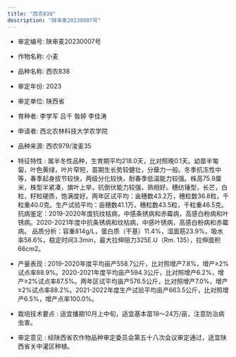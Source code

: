 ```yaml
---
title: "西农838"
description: "陕审麦20230007号"
---
```

* 审定编号:  陕审麦20230007号

*  作物名称:  小麦

*  品种名称:  西农838

*  审定年份:  2023

*  审定单位:  陕西省

* 育种者:  李学军 吕千 昝婷 李佳涛

*  申请者:  西北农林科技大学农学院

*  品种来源:  西农979/浚麦35

*  特征特性 : 
属半冬性品种，生育期平均218.0天，比对照晚0.1天。幼苗半匍匐，叶色黄绿，叶片窄短，苗期生长势较健壮，分蘖力一般。冬季抗冻性中等，春季起身拔节较快，两级分化较快，耐春季低温能力较强。株高75.9厘米，株型半紧凑，旗叶上举，抗倒伏能力较强，熟相好。穗纺锤型，长芒，白粒，籽粒硬质，饱满度好。两年区试平均：亩穗数43.2万，穗粒数36.8粒，千粒重40.0克。生产试验平均：亩穗数41.1万，穗粒数43.5粒，千粒重46.5克。
抗病鉴定：2019-2020年度抗纹枯病，中感条锈病和赤霉病，高感白粉病和叶锈病。2020-2021年度中抗条锈病和纹枯病，中感叶锈病，高感白粉病和赤霉病。
品质分析：容重814g/L，蛋白质（干基）11.4%，湿面筋23.9%，吸水率58.6%，稳定时间3.3min，最大拉伸阻力325E.U（Rm. 135），拉伸面积66cm2。
 
*  产量表现 : 
2019-2020年度平均亩产558.7公斤，比对照增产7.8%，增产≥2%试点率88.9%。2020-2021年度平均亩产594.3公斤，比对照增产6.2%，增产≥2%试点率87.5%。两年区试平均亩产576.5公斤，比对照增产7.0%，增产≥2%试点率88.2%。2021-2022年度生产试验平均亩产663.5公斤，比对照增产6.5%，增产点率100.0%。

*  栽培技术要点 : 
适宜播期10月上中旬，适宜基本苗18～24万/亩，注意防治病虫害。

*  审定意见 : 
经陕西省农作物品种审定委员会第五十八次会议审定通过，适宜陕西省关中灌区种植。
